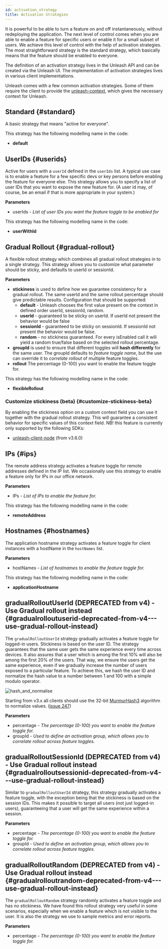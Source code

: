 ```yaml
---
id: activation_strategy
title: Activation Strategies
---
```


It is powerful to be able to turn a feature on and off instantaneously, without redeploying the application. The next level of control comes when you are able to enable a feature for specific users or enable it for a small subset of users. We achieve this level of control with the help of activation strategies. The most straightforward strategy is the standard strategy, which basically means that the feature should be enabled to everyone.

The definition of an activation strategy lives in the Unleash API and can be created via the Unleash UI. The implementation of activation strategies lives in various client implementations.

Unleash comes with a few common activation strategies. Some of them require the client to provide the [unleash-context](./unleash-context.md), which gives the necessary context for Unleash.

## Standard {#standard}

A basic strategy that means "active for everyone".

This strategy has the following modelling name in the code:

- **default**

## UserIDs {#userids}

Active for users with a `userId` defined in the `userIds` list. A typical use case is to enable a feature for a few specific devs or key persons before enabling the feature for everyone else. This strategy allows you to specify a list of user IDs that you want to expose the new feature for. (A user id may, of course, be an email if that is more appropriate in your system.)

**Parameters**

- userIds - _List of user IDs you want the feature toggle to be enabled for_

This strategy has the following modelling name in the code:

- **userWithId**

## Gradual Rollout {#gradual-rollout}

A flexible rollout strategy which combines all gradual rollout strategies in to a single strategy. This strategy allows you to customize what parameter should be sticky, and defaults to userId or sessionId.

**Parameters**

- **stickiness** is used to define how we guarantee consistency for a gradual rollout. The same userId and the same rollout percentage should give predictable results. Configuration that should be supported:
  - **default** - Unleash chooses the first value present on the context in defined order userId, sessionId, random.
  - **userId** - guaranteed to be sticky on userId. If userId not present the behavior would be false
  - **sessionId** - guaranteed to be sticky on sessionId. If sessionId not present the behavior would be false.
  - **random** - no stickiness guaranteed. For every isEnabled call it will yield a random true/false based on the selected rollout percentage.
- **groupId** is used to ensure that different toggles will **hash differently** for the same user. The groupId defaults to _feature toggle name_, but the use can override it to _correlate rollout_ of multiple feature toggles.
- **rollout** The percentage (0-100) you want to enable the feature toggle for.

This strategy has the following modelling name in the code:

- **flexibleRollout**

### Customize stickiness (beta) {#customize-stickiness-beta}

By enabling the stickiness option on a custom context field you can use it together with the gradual rollout strategy. This will guarantee a consistent behavior for specific values of this context field. NB! this feature is currently only supported by the following SDKs:

- [unleash-client-node](https://github.com/Unleash/unleash-client-node) (from v3.6.0)

## IPs {#ips}

The remote address strategy activates a feature toggle for remote addresses defined in the IP list. We occasionally use this strategy to enable a feature only for IPs in our office network.

**Parameters**

- IPs - _List of IPs to enable the feature for._

This strategy has the following modelling name in the code:

- **remoteAddress**

## Hostnames {#hostnames}

The application hostname strategy activates a feature toggle for client instances with a hostName in the `hostNames` list.

**Parameters**

- hostNames - _List of hostnames to enable the feature toggle for._

This strategy has the following modelling name in the code:

- **applicationHostname**

## gradualRolloutUserId (DEPRECATED from v4) - Use Gradual rollout instead {#gradualrolloutuserid-deprecated-from-v4---use-gradual-rollout-instead}

The `gradualRolloutUserId` strategy gradually activates a feature toggle for logged-in users. Stickiness is based on the user ID. The strategy guarantees that the same user gets the same experience every time across devices. It also assures that a user which is among the first 10% will also be among the first 20% of the users. That way, we ensure the users get the same experience, even if we gradually increase the number of users exposed to a particular feature. To achieve this, we hash the user ID and normalize the hash value to a number between 1 and 100 with a simple modulo operator.

![hash_and_normalise](/img/hash_and_normalise.png)

Starting from v3.x all clients should use the 32-bit [MurmurHash3](https://en.wikipedia.org/wiki/MurmurHash) algorithm to normalize values. ([issue 247](https://github.com/Unleash/unleash/issues/247))

**Parameters**

- percentage - _The percentage (0-100) you want to enable the feature toggle for._
- groupId - _Used to define an activation group, which allows you to correlate rollout across feature toggles._

## gradualRolloutSessionId (DEPRECATED from v4) - Use Gradual rollout instead {#gradualrolloutsessionid-deprecated-from-v4---use-gradual-rollout-instead}

Similar to `gradualRolloutUserId` strategy, this strategy gradually activates a feature toggle, with the exception being that the stickiness is based on the session IDs. This makes it possible to target all users (not just logged-in users), guaranteeing that a user will get the same experience within a session.

**Parameters**

- percentage - _The percentage (0-100) you want to enable the feature toggle for._
- groupId - _Used to define an activation group, which allows you to correlate rollout across feature toggles._

## gradualRolloutRandom (DEPRECATED from v4) - Use Gradual rollout instead {#gradualrolloutrandom-deprecated-from-v4---use-gradual-rollout-instead}

The `gradualRolloutRandom` strategy randomly activates a feature toggle and has no stickiness. We have found this rollout strategy very useful in some scenarios, especially when we enable a feature which is not visible to the user. It is also the strategy we use to sample metrics and error reports.

**Parameters**

- percentage - _The percentage (0-100) you want to enable the feature toggle for._
